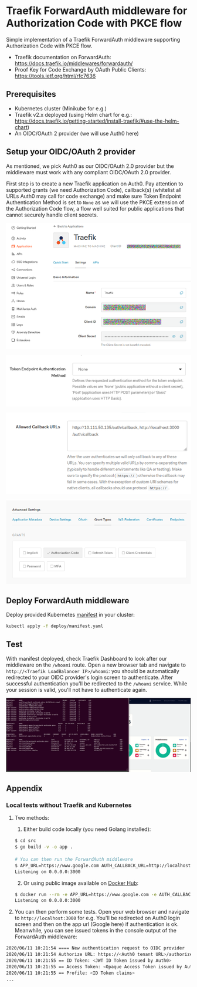 # Traefik ForwardAuth middleware for Authorization Code with PKCE flow

Simple implementation of a Traefik ForwardAuth middleware supporting Authorization Code with PKCE flow.

- Traefik documentation on ForwardAuth: <https://docs.traefik.io/middlewares/forwardauth/>
- Proof Key for Code Exchange by OAuth Public Clients: <https://tools.ietf.org/html/rfc7636>

## Prerequisites

- Kubernetes cluster (Minikube for e.g.)
- Traefik v2.x deployed (using Helm chart for e.g.: <https://docs.traefik.io/getting-started/install-traefik/#use-the-helm-chart>)
- An OIDC/OAuth 2 provider (we will use Auth0 here)

## Setup your OIDC/OAuth 2 provider

As mentioned, we pick Auth0 as our OIDC/OAuth 2.0 provider but the middleware must work with any compliant OIDC/OAuth 2.0 provider.

First step is to create a new Traefik application on Auth0. Pay attention to supported grants (we need Authorization Code), callback(s) (whitelist all URLs Auth0 may call for code exchange) and make sure Token Endpoint Authentication Method is set to `None` as we will use the PKCE extension of the Authorization Code flow, a flow well suited for public applications that cannot securely handle client secrets.

![](config/auth0-app-create.png)

![](config/auth0-app-token-endpoint-auth.png)

![](config/auth0-app-set-callbacks.png)

![](config/auth0-app-enable-authcode.png)

## Deploy ForwardAuth middleware

Deploy provided Kubernetes [manifest](deploy/manifest.yaml) in your cluster:

```sh
kubectl apply -f deploy/manifest.yaml
```

## Test

With manifest deployed, check Traefik Dashboard to look after our middleware on the `/whoami` route. Open a new browser tab and navigate to `http://<Traefik LoadBalancer IP>/whoami`: you should be automatically redirected to your OIDC provider's login screen to authenticate. After successful authentication you'll be redirected to the `/whoami` service. While your session is valid, you'll not have to authenticate again.

![](traefik-forwardauth-authcode-pkce-demo.gif)

## Appendix

### Local tests without Traefik and Kubernetes

1) Two methods:
   1) Either build code locally (you need Golang installed):

    ```sh
    $ cd src
    $ go build -v -o app .

    # You can then run the ForwardAuth middleware
    $ APP_URL=https://www.google.com AUTH_CALLBACK_URL=http://localhost:3000/auth/callback OIDC_PROVIDER_URL=<Auth0 tenant URL> TRAEFIK_APP_CLIENT_ID=<app client id> ./app
    Listening on 0.0.0.0:3000
    ```

   2) Or using public image available on [Docker Hub](https://hub.docker.com/r/asaintsever/traefik-forwardauth-authcode-pkce):

    ```sh
    $ docker run --rm -e APP_URL=https://www.google.com -e AUTH_CALLBACK_URL=http://localhost:3000/auth/callback -e OIDC_PROVIDER_URL=<Auth0 tenant URL> -e TRAEFIK_APP_CLIENT_ID=<app client id> -p 3000:3000 asaintsever/traefik-forwardauth-authcode-pkce
    Listening on 0.0.0.0:3000
    ```
2) You can then perform some tests. Open your web browser and navigate to `http://localhost:3000` for e.g. You'll be redirected on Auth0 login screen and then on the app url (Google here) if authentication is ok. Meanwhile, you can see issued tokens in the console output of the ForwardAuth middleware:

```sh
2020/06/11 10:21:54 ==== New authentication request to OIDC provider
2020/06/11 10:21:54 Authorize URL: https://<Auth0 tenant URL>/authorize?client_id=<your app client id>&code_challenge=GSBnTYmwPmCVwWz8YAthCWPA-JTSL2IsMk0YLIcI0Ok&code_challenge_method=S256&redirect_uri=http%3A%2F%2Flocalhost%3A3000%2Fauth%2Fcallback&response_type=code&scope=openid+profile+email&state=6aOtpqwF8vGoNGECciA5Fcn8mrzpwAKkgiSfhxAmQyc%3D
2020/06/11 10:21:55 == ID Token: <JWT ID Token issued by Auth0>
2020/06/11 10:21:55 == Access Token: <Opaque Access Token issued by Auth0 because no audience in authorize call>
2020/06/11 10:21:55 == Profile: <ID Token claims>
...
```
